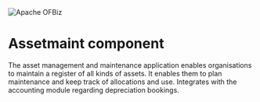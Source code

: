 <img src="https://camo.githubusercontent.com/b313d4ec52b77b5024e2988aaf76720258233e69/68747470733a2f2f6f6662697a2e6170616368652e6f72672f696d616765732f6f6662697a5f6c6f676f2e706e67" alt="Apache OFBiz" />

# Assetmaint component
The asset management and maintenance application enables organisations to 
maintain a register of all kinds of assets. It enables them to plan maintenance 
and keep track of allocations and use. Integrates with the accounting module 
regarding depreciation bookings.